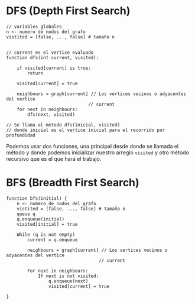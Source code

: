 


# DFS (Depth First Search)

```
// variables globales
n <- numero de nodos del grafo
vistited = [false, ..., false] # tamaño n


// current es el vertice evaluado
function dfs(int current, visited):

	if visited[current] is true:
		return
		
	visited[current] = true

	neighbours = graph[current] // Los vertices vecinos o adyacentes del vertice
							   // current
	for next in neighbours:
		dfs(next, visited)

// Se llama al metodo dfs(inicial, visited)
// donde inicial es el vertice inicial para el recorrido por profundidad
```

Podemos usar dos funciones, una principal desde donde se llamada el método y donde podemos inicializar nuestro arreglo `visited` y otro método recursivo que es el que hará el trabajo.

# BFS (Breadth First Search)

```
function bfs(initial) {
	n <- numero de nodos del grafo
	vistited = [false, ..., false] # tamaño n
	queue q
	q.enqueue(initial)
	visited[initial] = true

	While (q is not empty)
		current = q.dequeue

		neighbours = graph[current] // Los vertices vecinos o adyacentes del vertice
								   // current
	
		For next in neighbours:
			If next is not visited:
				q.enqueue(next)
				visited[current] = true

}

```